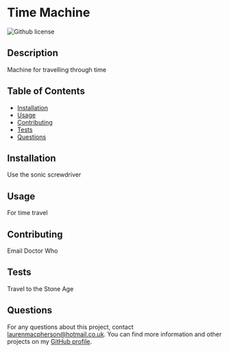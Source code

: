 # Time Machine
  ![Github license](https://img.shields.io/badge/license-MIT-blue.svg)

  ## Description
  Machine for travelling through time
  
  ## Table of Contents
  - [Installation](#installation)
  - [Usage](#usage)
  - [Contributing](#contributing)
  - [Tests](#tests)
  - [Questions](#questions)
  
  ## Installation
  Use the sonic screwdriver
  
  ## Usage
  For time travel
  
  ## Contributing
  Email Doctor Who
  
  ## Tests
  Travel to the Stone Age
  
  ## Questions
  For any questions about this project, contact laurenmacpherson@hotmail.co.uk. You can find more information and other projects on my [GitHub profile](https://github.com/maclauren).



